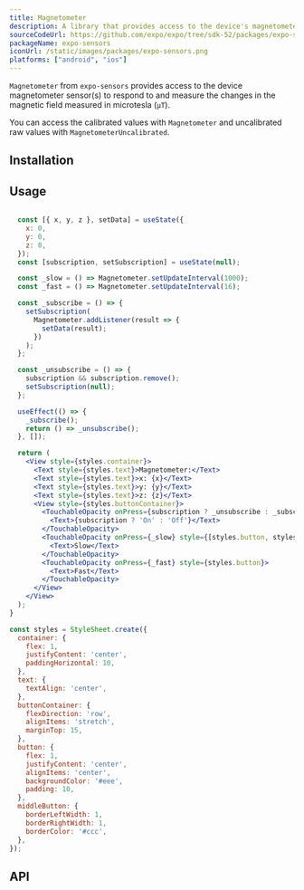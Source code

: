 ```yaml
---
title: Magnetometer
description: A library that provides access to the device's magnetometer sensor.
sourceCodeUrl: https://github.com/expo/expo/tree/sdk-52/packages/expo-sensors
packageName: expo-sensors
iconUrl: /static/images/packages/expo-sensors.png
platforms: ["android", "ios"]
---
```


`Magnetometer` from `expo-sensors` provides access to the device magnetometer sensor(s) to respond to and measure the changes in the magnetic field measured in microtesla (`μT`).

You can access the calibrated values with `Magnetometer` and uncalibrated raw values with `MagnetometerUncalibrated`.

## Installation

## Usage

```jsx

  const [{ x, y, z }, setData] = useState({
    x: 0,
    y: 0,
    z: 0,
  });
  const [subscription, setSubscription] = useState(null);

  const _slow = () => Magnetometer.setUpdateInterval(1000);
  const _fast = () => Magnetometer.setUpdateInterval(16);

  const _subscribe = () => {
    setSubscription(
      Magnetometer.addListener(result => {
        setData(result);
      })
    );
  };

  const _unsubscribe = () => {
    subscription && subscription.remove();
    setSubscription(null);
  };

  useEffect(() => {
    _subscribe();
    return () => _unsubscribe();
  }, []);

  return (
    <View style={styles.container}>
      <Text style={styles.text}>Magnetometer:</Text>
      <Text style={styles.text}>x: {x}</Text>
      <Text style={styles.text}>y: {y}</Text>
      <Text style={styles.text}>z: {z}</Text>
      <View style={styles.buttonContainer}>
        <TouchableOpacity onPress={subscription ? _unsubscribe : _subscribe} style={styles.button}>
          <Text>{subscription ? 'On' : 'Off'}</Text>
        </TouchableOpacity>
        <TouchableOpacity onPress={_slow} style={[styles.button, styles.middleButton]}>
          <Text>Slow</Text>
        </TouchableOpacity>
        <TouchableOpacity onPress={_fast} style={styles.button}>
          <Text>Fast</Text>
        </TouchableOpacity>
      </View>
    </View>
  );
}

const styles = StyleSheet.create({
  container: {
    flex: 1,
    justifyContent: 'center',
    paddingHorizontal: 10,
  },
  text: {
    textAlign: 'center',
  },
  buttonContainer: {
    flexDirection: 'row',
    alignItems: 'stretch',
    marginTop: 15,
  },
  button: {
    flex: 1,
    justifyContent: 'center',
    alignItems: 'center',
    backgroundColor: '#eee',
    padding: 10,
  },
  middleButton: {
    borderLeftWidth: 1,
    borderRightWidth: 1,
    borderColor: '#ccc',
  },
});
```

## API

```js

```